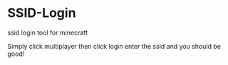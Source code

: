 # SSID-Login
ssid login tool for minecraft

Simply click multiplayer then click login
enter the ssid and you should be good!
